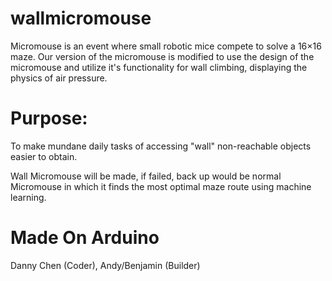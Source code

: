 # wallmicromouse
Micromouse is an event where small robotic mice compete to solve a 16×16 maze. Our version of the micromouse is modified to use the design of the micromouse and utilize it's functionality for wall climbing, displaying the physics of air pressure.

# Purpose:
To make mundane daily tasks of accessing "wall" non-reachable objects easier to obtain.

Wall Micromouse will be made, if failed, back up would be normal Micromouse in which it finds the most optimal maze route using machine learning.

# Made On Arduino
Danny Chen (Coder), Andy/Benjamin (Builder)
